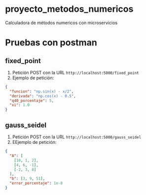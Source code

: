 # proyecto_metodos_numericos

Calculadora de métodos numericos con microservicios

# Pruebas con postman

## fixed_point

1. Petición POST con la URL `http://localhost:5000/fixed_point`
2. Ejemplo de petición:

```json
{
  "funcion": "np.sin(x) - x/2",
  "derivada": "np.cos(x) - 0.5",
  "q40_porcentaje": 5,
  "xi": 1.0
}
```

## gauss_seidel

1. Petición POST con la URL `http://localhost:5000/gauss_seidel`
2. EEjemplo de petición:

```json
{
  "A": [
    [10, 1, 2],
    [4, 6, -1],
    [-2, 3, 8]
  ],
  "b": [3, 9, 51],
  "error_porcentaje": 1e-8
}
```
